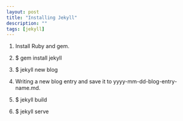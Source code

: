 ```yaml
---
layout: post
title: "Installing Jekyll"
description: ""
tags: [jekyll]
---
```


1. Install Ruby and gem.

2. $ gem install jekyll

3. $ jekyll new blog

4. Writing a new blog entry and save it to yyyy-mm-dd-blog-entry-name.md.

5. $ jekyll build

6. $ jekyll serve
